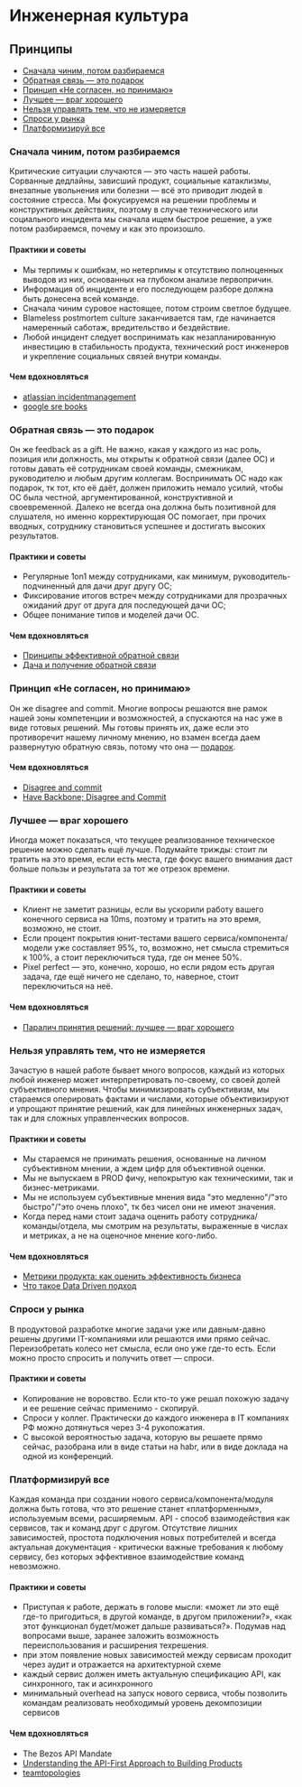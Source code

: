 # Инженерная культура

## Принципы

- [Сначала чиним, потом разбираемся](https://github.com/arxell/arxell/blob/main/playbook/engineering_culture_v2.md#%D0%BE%D0%B1%D1%80%D0%B0%D1%82%D0%BD%D0%B0%D1%8F-%D1%81%D0%B2%D1%8F%D0%B7%D1%8C--%D1%8D%D1%82%D0%BE-%D0%BF%D0%BE%D0%B4%D0%B0%D1%80%D0%BE%D0%BA)
- [Обратная связь — это подарок](https://github.com/arxell/arxell/blob/main/playbook/engineering_culture_v2.md#%D0%BE%D0%B1%D1%80%D0%B0%D1%82%D0%BD%D0%B0%D1%8F-%D1%81%D0%B2%D1%8F%D0%B7%D1%8C--%D1%8D%D1%82%D0%BE-%D0%BF%D0%BE%D0%B4%D0%B0%D1%80%D0%BE%D0%BA)
- [Принцип «Не согласен, но принимаю»](https://github.com/arxell/arxell/blob/main/playbook/engineering_culture_v2.md#%D0%BF%D1%80%D0%B8%D0%BD%D1%86%D0%B8%D0%BF-%D0%BD%D0%B5-%D1%81%D0%BE%D0%B3%D0%BB%D0%B0%D1%81%D0%B5%D0%BD-%D0%BD%D0%BE-%D0%BF%D1%80%D0%B8%D0%BD%D0%B8%D0%BC%D0%B0%D1%8E)
- [Лучшее — враг хорошего](https://github.com/arxell/arxell/blob/main/playbook/engineering_culture_v2.md#%D0%BB%D1%83%D1%87%D1%88%D0%B5%D0%B5--%D0%B2%D1%80%D0%B0%D0%B3-%D1%85%D0%BE%D1%80%D0%BE%D1%88%D0%B5%D0%B3%D0%BE)
- [Нельзя управлять тем, что не измеряется](https://github.com/arxell/arxell/blob/main/playbook/engineering_culture_v2.md#%D0%BD%D0%B5%D0%BB%D1%8C%D0%B7%D1%8F-%D1%83%D0%BF%D1%80%D0%B0%D0%B2%D0%BB%D1%8F%D1%82%D1%8C-%D1%82%D0%B5%D0%BC-%D1%87%D1%82%D0%BE-%D0%BD%D0%B5-%D0%B8%D0%B7%D0%BC%D0%B5%D1%80%D1%8F%D0%B5%D1%82%D1%81%D1%8F)
- [Спроси у рынка](https://github.com/arxell/arxell/blob/main/playbook/engineering_culture_v2.md#%D1%81%D0%BF%D1%80%D0%BE%D1%81%D0%B8-%D1%83-%D1%80%D1%8B%D0%BD%D0%BA%D0%B0)
- [Платформизируй все](https://github.com/arxell/arxell/blob/main/playbook/engineering_culture_v2.md#%D0%BF%D0%BB%D0%B0%D1%82%D1%84%D0%BE%D1%80%D0%BC%D0%B8%D0%B7%D0%B8%D1%80%D1%83%D0%B9-%D0%B2%D1%81%D0%B5)

### Сначала чиним, потом разбираемся

Критические ситуации случаются — это часть нашей работы. Сорванные дедлайны, зависший продукт, социальные катаклизмы, внезапные увольнения или болезни — всё это приводит людей в состояние стресса. Мы фокусируемся на решении проблемы и конструктивных действиях, поэтому в случае технического или социального инцидента мы сначала ищем быстрое решение, а уже потом разбираемся, почему и как это произошло.

#### Практики и советы

- Мы терпимы к ошибкам, но нетерпимы к отсутствию полноценных выводов из них, основанных на глубоком анализе первопричин.
- Информация об инциденте и его последующем разборе должна быть донесена всей команде.
- Cначала чиним суровое настоящее, потом строим светлое будущее.
- Blameless postmortem culture заканчивается там, где начинается намеренный саботаж, вредительство и бездействие.
- Любой инцидент следует воспринимать как незапланированную инвестицию в стабильность продукта, технический рост инженеров и укрепление социальных связей внутри команды.

#### Чем вдохновляться

- [atlassian incidentmanagement](https://www.atlassian.com/incident-management)
- [google sre books](https://sre.google/books/)


### Обратная связь — это подарок

Он же feedback as a gift. Не важно, какая у каждого из нас роль, позиция или должность, мы открыты к обратной связи (далее ОС) и готовы давать её сотрудникам своей команды, смежникам, руководителю и любым другим коллегам. Воспринимать ОС надо как подарок, тк тот, кто её даёт, должен приложить немало усилий, чтобы ОС была честной, аргументированной, конструктивной и своевременной. Далеко не всегда она должна быть позитивной для слушателя, но именно корректирующая ОС помогает, при прочих вводных, сотруднику становиться успешнее и достигать высоких результатов. 

#### Практики и советы

- Регулярные 1on1 между сотрудниками, как минимум, руководитель-подчиненный для дачи друг другу ОС;  
- Фиксирование итогов встреч между сотрудниками для прозрачных ожиданий друг от друга для последующей дачи ОС;  
- Общее понимание типов и моделей дачи ОС.


#### Чем вдохновляться

- [Принципы эффективной обратной связи](https://practicum.yandex.ru/blog/kak-davat-i-prinimat-obratnuyu-svyaz/#principy)
- [Дача и получение обратной связи](https://tlroadmap.io/self-skills/communications/feedback.html)

### Принцип «Не согласен, но принимаю»

Он же disagree and commit. Многие вопросы решаются вне рамок нашей зоны компетенции и возможностей, а спускаются на нас уже в виде готовых решений. Мы готовы принять их, даже если это противоречит нашему личному мнению, но взамен всегда даем развернутую обратную связь, потому что она — [подарок](https://github.com/arxell/arxell/blob/main/playbook/engineering_culture_v2.md#%D0%BE%D0%B1%D1%80%D0%B0%D1%82%D0%BD%D0%B0%D1%8F-%D1%81%D0%B2%D1%8F%D0%B7%D1%8C--%D1%8D%D1%82%D0%BE-%D0%BF%D0%BE%D0%B4%D0%B0%D1%80%D0%BE%D0%BA).

#### Чем вдохновляться

- [Disagree and commit](https://en.wikipedia.org/wiki/Disagree_and_commit)
- [Have Backbone; Disagree and Commit](https://www.youtube.com/watch?v=BtjBkf8qDW4)

### Лучшее — враг хорошего

Иногда может показаться, что текущее реализованное техническое решение можно сделать ещё лучше. Подумайте трижды: стоит ли тратить на это время, если есть места, где фокус вашего внимания даст больше пользы и результата за тот же отрезок времени.  

#### Практики и советы

- Клиент не заметит разницы, если вы ускорили работу вашего конечного сервиса на 10ms, поэтому и тратить на это время, возможно, не стоит.
- Если процент покрытия юнит-тестами вашего сервиса/компонента/модели уже составляет 95%, то, возможно, нет смысла стремиться к 100%, а стоит переключиться туда, где он менее 50%.
- Pixel perfect — это, конечно, хорошо, но если рядом есть другая задача, где ещё ничего не сделано, то, наверное, стоит переключиться на неё.

#### Чем вдохновляться

- [Паралич принятия решений: лучшее — враг хорошего](https://habr.com/ru/articles/887454/)

### Нельзя управлять тем, что не измеряется

Зачастую в нашей работе бывает много вопросов, каждый из которых любой инженер может интерпретировать по-своему, со своей долей субъективного мнения. Чтобы минимизировать субъективизм, мы стараемся оперировать фактами и числами, которые объективизируют и упрощают принятие решений, как для линейных инженерных задач, так и для сложных управленческих вопросов.

#### Практики и советы

- Мы стараемся не принимать решения, основанные на личном субъективном мнении, а ждем цифр для объективной оценки.  
- Мы не выпускаем в PROD фичу, непокрытую как техническими, так и бизнес-метриками.  
- Мы не используем субъективные мнения вида "это медленно"/"это быстро"/"это очень плохо", тк без чисел они не имеют значения.  
- Когда перед нами стоит задача оценить работу сотрудника/команды/отдела, мы смотрим на результаты, выраженные в числах и метриках, а не на оценочное мнение кого-либо.

#### Чем вдохновляться

- [Метрики продукта: как оценить эффективность бизнеса](https://practicum.yandex.ru/blog/chto-takoe-produktovye-metriki-i-kakimi-oni-byvayut/)
- [Что такое Data Driven подход](https://habr.com/ru/articles/856920/)

### Спроси у рынка

В продуктовой разработке многие задачи уже или давным-давно решены другими IT-компаниями или решаются ими прямо сейчас. Переизобретать колесо нет смысла, если оно уже где-то есть. Если можно просто спросить и получить ответ — спроси. 

#### Практики и советы

- Копирование не воровство. Если кто-то уже решал похожую задачу и ее решение сейчас применимо - скопируй. 
- Спроси у коллег. Практически до каждого инженера в IT компаниях РФ можно дотянуться через 3-4 рукопожатия.
- С высокой вероятностью задача, которую вы решаете прямо сейчас, разобрана или в виде статьи на habr, или в виде доклада на одной из конференций. 
 

### Платформизируй все

Каждая команда при создании нового сервиса/компонента/модуля должна быть готова, что это решение станет «платформенным», используемым всеми, расширяемым. API - способ взаимодействия как сервисов, так и команд друг с другом. Отсутствие лишних зависимостей, простота подключения новых потребителей и всегда актуальная документация - критически важные требования к любому сервису, без которых эффективное взаимодействие команд невозможно.

#### Практики и советы

- Приступая к работе, держать в голове мысли: «может ли это ещё где-то пригодиться, в другой команде, в другом приложении?», «как этот функционал будет/может дальше развиваться?». Подумав над вопросами выше, заранее заложить возможность переиспользования и расширения техрешения.
- при этом появление новых зависимостей между сервисам проходит через аудит и отражается на архитектурной схеме
- каждый сервис должен иметь актуальную спецификацию API, как синхронного, так и асинхронного
- минимальный overhead на запуск нового сервиса, чтобы позволить командам реализовать необходимый уровень декомпозиции сервисов

#### Чем вдохновляться

- The Bezos API Mandate
- [Understanding  the API-First Approach to Building Products](https://swagger.io/resources/articles/adopting-an-api-first-approach/)
- [teamtopologies](https://teamtopologies.com/key-concepts)
